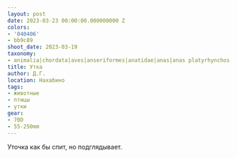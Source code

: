 ```yaml
---
layout: post
date: 2023-03-23 00:00:00.000000000 Z
colors:
- '040406'
- bb9c89
shoot_date: 2023-03-19
taxonomy:
- animalia|chordata|aves|anseriformes|anatidae|anas|anas platyrhynchos
title: Утка
author: Д.Г.
location: Нахабино
tags:
- животные
- птицы
- утки
gear:
- 70D
- 55-250mm
---
```

Уточка как бы спит, но подглядывает.

